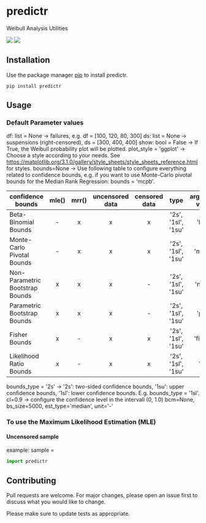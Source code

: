# predictr
Weibull Analysis Utilities

![](https://img.shields.io/pypi/v/predictr?color=blue&label=pypi)
![](https://img.shields.io/github/stars/tvtoglu/predictr?style=flat-square)

## Installation

Use the package manager [pip](https://pip.pypa.io/en/stable/) to install predictr.

```bash
pip install predictr
```

## Usage
### Default Parameter values
df: list = None -> failures, e.g. df = [100, 120, 80, 300]
ds: list = None -> suspensions (right-censored), ds = [300, 400, 400]
show: bool = False -> If True, the Weibull probability plot will be plotted.
plot_style = 'ggplot' -> Choose a style according to your needs. See https://matplotlib.org/3.1.0/gallery/style_sheets/style_sheets_reference.html for styles.
bounds=None -> Use following table to configure everything related to confidence bounds, e.g. if you want to use Monte-Carlo pivotal bounds for the Median Rank Regression: bounds = 'mcpb'.

| confidence bounds               | mle() | mrr() | uncensored data | censored data |        type        | argument value |
|---------------------------------|:-----:|:-----:|:---------------:|:-------------:|:------------------:|:--------------:|
| Beta-Binomial Bounds            |   -   |   x   |        x        |       x       | '2s', '1sl', '1su' |      'bbb'     |
| Monte-Carlo Pivotal Bounds      |   -   |   x   |        x        |       x       | '2s', '1sl', '1su' |     'mcpb'     |
| Non-Parametric Bootstrap Bounds |   x   |   x   |        x        |       -       | '2s', '1sl', '1su' |     'npbb'     |
| Parametric Bootstrap Bounds     |   x   |   x   |        x        |       -       | '2s', '1sl', '1su' |      'pbb'     |
| Fisher Bounds                   |   x   |   -   |        x        |       x       | '2s', '1sl', '1su' |    'fisher'    |
| Likelihood Ratio Bounds         |   x   |   -   |        x        |       x       | '2s', '1sl', '1su' |      'lrb'     |

bounds_type = '2s' -> '2s': two-sided confidence bounds, '1su': upper confidence bounds, '1sl': lower confidence bounds. E.g. bounds_type = '1sl'. 
cl=0.9 -> configure the confidence level in the intervall (0, 1.0)
bcm=None, 
bs_size=5000, 
est_type='median',
                 unit='-'
### To use the Maximum Likelihood Estimation (MLE)
#### Uncensored sample
example:
sample = 
```python
import predictr


```

## Contributing
Pull requests are welcome. For major changes, please open an issue first to discuss what you would like to change.

Please make sure to update tests as appropriate.
